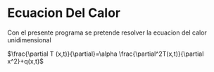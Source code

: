 # Ecuacion Del Calor

Con el presente programa se pretende resolver la ecuacion del calor unidimensional 


$\frac{\partial T (x,t)}{\partial}=\alpha \frac{\partial^2T(x,t)}{\partial x^2}+q(x,t)$
